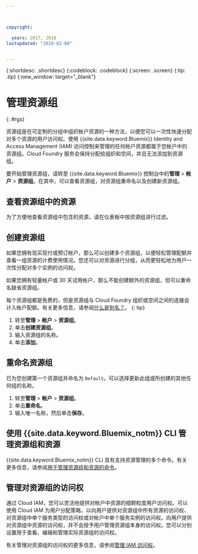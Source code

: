```yaml
---



copyright:

  years: 2017, 2018
lastupdated: "2018-02-08"


---
```


{:shortdesc: .shortdesc}
{:codeblock: .codeblock}
{:screen: .screen}
{:tip: .tip}
{:new_window: target="_blank"}

# 管理资源组
{: #rgs}

资源组是在可定制的分组中组织帐户资源的一种方法，以便您可以一次性快速分配对多个资源的用户访问权。使用 {{site.data.keyword.Bluemix}} Identity and Access Management (IAM) 访问控制来管理的任何帐户资源都属于您帐户中的资源组。Cloud Foundry 服务会保持分配给组织和空间，并且无法添加到资源组。

要开始管理资源组，请转至 {{site.data.keyword.Bluemix}} 控制台中的**管理** &gt; **帐户** &gt; **资源组**。在其中，可以查看资源组，对资源组重命名以及创建新资源组。

## 查看资源组中的资源

为了方便地查看资源组中包含的资源，请在仪表板中按资源组进行过滤。

## 创建资源组

如果您拥有现买现付或预订帐户，那么可以创建多个资源组，以便轻松管理配额并查看一组资源的计费使用情况。您还可以对资源进行分组，从而更轻松地为用户一次性分配对多个实例的访问权。

如果您拥有轻量帐户或 30 天试用帐户，那么不能创建额外的资源组，但可以重命名缺省资源组。 

每个资源组都是免费的，但是资源组与 Cloud Foundry 组织或空间之间的连接会计入帐户配额。有关更多信息，请参阅[什么是别名？](/docs/cfapps/connecting_apps.html#what_is_alias)。
{: tip}

1. 转至**管理** &gt; **帐户** &gt; **资源组**。
2. 单击**创建资源组**。
3. 输入资源组的名称。
4. 单击**添加**。

## 重命名资源组

已为您创建第一个资源组并命名为 `Default`。可以选择更新此组或所创建的其他任何组的名称。

1. 转至**管理** &gt; **帐户** &gt; **资源组**。
2. 单击**重命名**。
3. 输入唯一名称，然后单击**保存**。

## 使用 {{site.data.keyword.Bluemix_notm}} CLI 管理资源组和资源

{{site.data.keyword.Bluemix_notm}} CLI 具有支持资源管理的多个命令。有关更多信息，请参阅[用于管理资源组和资源的命令](/docs/cli/reference/bluemix_cli/bx_cli.html#commands-for-managing-resource-groups-and-resources)。

## 管理对资源组的访问权

通过 Cloud IAM，您可以灵活地提供对帐户中资源的细颗粒度用户访问权。可以使用 Cloud IAM 为用户分配策略，以向用户提供对资源组中所有资源的访问权、对资源组中单个服务类型的访问权或对帐户中单个服务实例的访问权。向用户提供对资源组中资源的访问权，并不会授予用户管理资源组本身的访问权。您可以分别设置用于查看、编辑和管理实际资源组的访问权。

有关管理对资源组的访问权的更多信息，请参阅[管理 IAM 访问权](/docs/iam/mngiam.html#iammanidaccser)。
